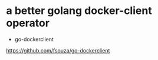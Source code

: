 #  a better  golang docker-client  operator


*  go-dockerclient     



https://github.com/fsouza/go-dockerclient


